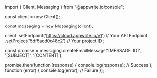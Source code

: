 import { Client, Messaging } from "@appwrite.io/console";

const client = new Client();

const messaging = new Messaging(client);

client
    .setEndpoint('https://cloud.appwrite.io/v1') // Your API Endpoint
    .setProject('5df5acd0d48c2') // Your project ID
;

const promise = messaging.createEmailMessage('[MESSAGE_ID]', '[SUBJECT]', '[CONTENT]');

promise.then(function (response) {
    console.log(response); // Success
}, function (error) {
    console.log(error); // Failure
});